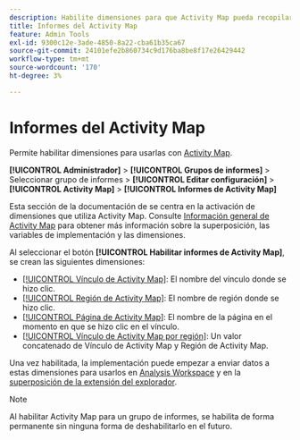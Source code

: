 ```yaml
---
description: Habilite dimensiones para que Activity Map pueda recopilar datos.
title: Informes del Activity Map
feature: Admin Tools
exl-id: 9300c12e-3ade-4850-8a22-cba61b35ca67
source-git-commit: 24101efe2b860734c9d176ba8be8f17e26429442
workflow-type: tm+mt
source-wordcount: '170'
ht-degree: 3%

---
```


# Informes del Activity Map

Permite habilitar dimensiones para usarlas con [Activity Map](/help/analyze/activity-map/overview.md).

**[!UICONTROL Administrador]** > **[!UICONTROL Grupos de informes]** > Seleccionar grupo de informes > **[!UICONTROL Editar configuración]** > **[!UICONTROL Activity Map]** > **[!UICONTROL Informes de Activity Map]**

Esta sección de la documentación de se centra en la activación de dimensiones que utiliza Activity Map. Consulte [Información general de Activity Map](/help/analyze/activity-map/overview.md) para obtener más información sobre la superposición, las variables de implementación y las dimensiones.

Al seleccionar el botón **[!UICONTROL Habilitar informes de Activity Map]**, se crean las siguientes dimensiones:

* [[!UICONTROL Vínculo de Activity Map]](/help/components/dimensions/activity-map-link.md): El nombre del vínculo donde se hizo clic.
* [[!UICONTROL Región de Activity Map]](/help/components/dimensions/activity-map-region.md): El nombre de región donde se hizo clic.
* [[!UICONTROL Página de Activity Map]](/help/components/dimensions/activity-map-page.md): El nombre de la página en el momento en que se hizo clic en el vínculo.
* [[!UICONTROL Vínculo de Activity Map por región]](/help/components/dimensions/activity-map-link-by-region.md): Un valor concatenado de Vínculo de Activity Map y Región de Activity Map.

Una vez habilitada, la implementación puede empezar a enviar datos a estas dimensiones para usarlos en [Analysis Workspace](/help/analyze/analysis-workspace/home.md) y en la [superposición de la extensión del explorador](/help/analyze/activity-map/overlay/overview.md).

>[!NOTE]
>
>Al habilitar Activity Map para un grupo de informes, se habilita de forma permanente sin ninguna forma de deshabilitarlo en el futuro.
